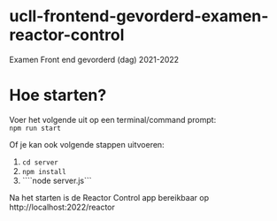 # ucll-frontend-gevorderd-examen-reactor-control
Examen Front end gevorderd (dag) 2021-2022

# Hoe starten?
Voer het volgende uit op een terminal/command prompt:  
```npm run start```

Of je kan ook volgende stappen uitvoeren:  
1. ```cd server```
2. ```npm install```
3. ````node server.js```

Na het starten is de Reactor Control app bereikbaar op http://localhost:2022/reactor